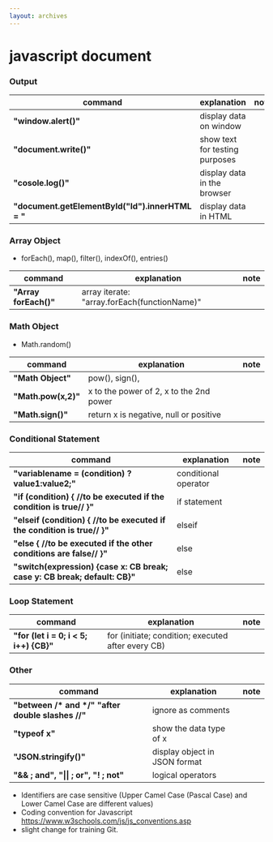 ```yaml
---
layout: archives
---
```


# javascript document

### Output

|command| explanation| note|
|-------|------------|-----|
|**"window.alert()"**|  display data on window|
|**"document.write()"**|  show text for testing purposes|
|**"cosole.log()"**|  display data in the browser |  
|**"document.getElementById("Id").innerHTML = "**|  display data in HTML| 

### Array Object
- forEach(), map(), filter(), indexOf(), entries()

|command| explanation| note|
|-------|------------|-----|
|**"Array forEach()"**| array iterate: "array.forEach(functionName)" |

### Math Object
- Math.random()

|command| explanation| note|
|-------|------------|-----|
|**"Math Object"**|  pow(), sign(), |
|**"Math.pow(x,2)"**|  x to the power of 2, x to the 2nd power|
|**"Math.sign()"**|  return x is negative, null or positive|

### Conditional Statement

|command| explanation| note|
|-------|------------|-----|
|**"variablename = (condition) ? value1:value2;"**|  conditional operator |
|**"if (condition) { //to be executed if the condition is true// }"**|  if statement |
|**"elseif (condition) { //to be executed if the condition is true// }"**|  elseif |
|**"else { //to be executed if the other conditions are false// }"**|  else |
|**"switch(expression) {case x: CB break; case y: CB break; default: CB}"**|  else |

### Loop Statement

|command| explanation| note|
|-------|------------|-----|
|**"for (let i = 0; i < 5; i++) {CB}"**|  for (initiate; condition; executed after every CB) |

### Other

|command| explanation| note|
|-------|------------|-----|
|**"between /\* and \*/" "after double slashes //"**|  ignore as comments| 
|**"typeof x"**| show the data type of x| 
|**"JSON.stringify()"**|  display object in JSON format |
|**"&& ; and", "\|\| ; or", "! ; not"**|  logical operators |

- Identifiers are case sensitive (Upper Camel Case (Pascal Case) and Lower Camel Case are different values)
- Coding convention for Javascript https://www.w3schools.com/js/js_conventions.asp
- slight change for training Git.